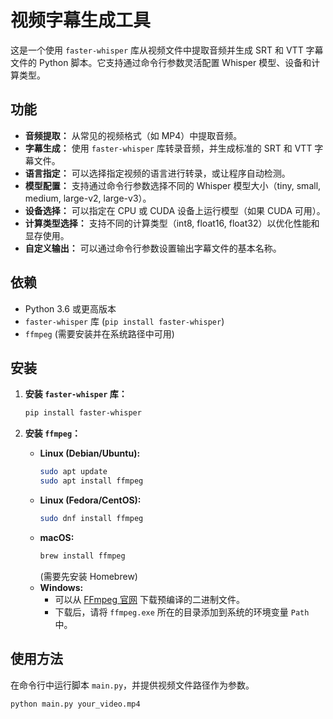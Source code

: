 # 视频字幕生成工具

这是一个使用 `faster-whisper` 库从视频文件中提取音频并生成 SRT 和 VTT 字幕文件的 Python 脚本。它支持通过命令行参数灵活配置 Whisper 模型、设备和计算类型。

## 功能

- **音频提取：** 从常见的视频格式（如 MP4）中提取音频。
- **字幕生成：** 使用 `faster-whisper` 库转录音频，并生成标准的 SRT 和 VTT 字幕文件。
- **语言指定：** 可以选择指定视频的语言进行转录，或让程序自动检测。
- **模型配置：** 支持通过命令行参数选择不同的 Whisper 模型大小（tiny, small, medium, large-v2, large-v3）。
- **设备选择：** 可以指定在 CPU 或 CUDA 设备上运行模型（如果 CUDA 可用）。
- **计算类型选择：** 支持不同的计算类型（int8, float16, float32）以优化性能和显存使用。
- **自定义输出：** 可以通过命令行参数设置输出字幕文件的基本名称。

## 依赖

- Python 3.6 或更高版本
- `faster-whisper` 库 (`pip install faster-whisper`)
- `ffmpeg` (需要安装并在系统路径中可用)

## 安装

1.  **安装 `faster-whisper` 库：**

    ```bash
    pip install faster-whisper
    ```

2.  **安装 `ffmpeg`：**
    - **Linux (Debian/Ubuntu):**
      ```bash
      sudo apt update
      sudo apt install ffmpeg
      ```
    - **Linux (Fedora/CentOS):**
      ```bash
      sudo dnf install ffmpeg
      ```
    - **macOS:**
      ```bash
      brew install ffmpeg
      ```
      (需要先安装 Homebrew)
    - **Windows:**
      - 可以从 [FFmpeg 官网](https://ffmpeg.org/download.html) 下载预编译的二进制文件。
      - 下载后，请将 `ffmpeg.exe` 所在的目录添加到系统的环境变量 `Path` 中。

## 使用方法

在命令行中运行脚本 `main.py`，并提供视频文件路径作为参数。

```bash
python main.py your_video.mp4
```
